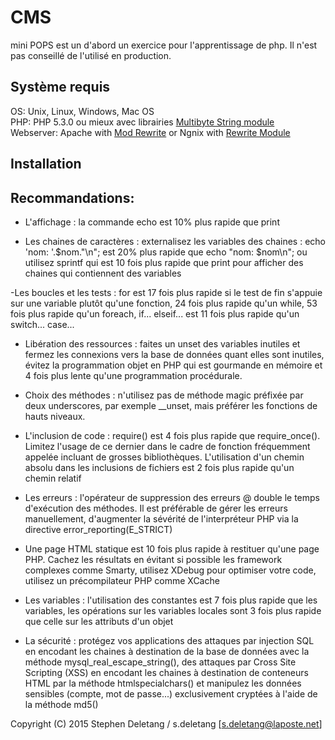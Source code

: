 # CMS
mini POPS est un d'abord un exercice pour l'apprentissage de php. Il n'est pas conseillé de l'utilisé en production.

## Système requis
OS: Unix, Linux, Windows, Mac OS   
PHP: PHP 5.3.0 ou mieux avec librairies [Multibyte String module](http://php.net/mbstring)   
Webserver: Apache with [Mod Rewrite](http://httpd.apache.org/docs/current/mod/mod_rewrite.html) or Ngnix with [Rewrite Module](http://wiki.nginx.org/HttpRewriteModule)   

## Installation


## Recommandations:

- L'affichage : la commande echo est 10% plus rapide que print

- Les chaines de caractères : externalisez les variables des chaines : echo 'nom: '.$nom."\n"; est 20% plus rapide que echo "nom: $nom\n"; ou utilisez sprintf qui est 10 fois plus rapide que print pour afficher des chaines qui contiennent des variables

-Les boucles et les tests : for est 17 fois plus rapide si le test de fin s'appuie sur une variable plutôt qu'une fonction, 24 fois plus rapide qu'un while, 53 fois plus rapide qu'un foreach, if... elseif... est 11 fois plus rapide qu'un switch... case...

- Libération des ressources : faites un unset des variables inutiles et fermez les connexions vers la base de données quant elles sont inutiles, évitez la programmation objet en PHP qui est gourmande en mémoire et 4 fois plus lente qu'une programmation procédurale.

- Choix des méthodes : n'utilisez pas de méthode magic préfixée par deux underscores, par exemple __unset, mais préférer les fonctions de hauts niveaux.

- L'inclusion de code : require() est 4 fois plus rapide que require_once(). Limitez l'usage de ce dernier dans le cadre de fonction fréquemment appelée incluant de grosses bibliothèques. L'utilisation d'un chemin absolu dans les inclusions de fichiers est 2 fois plus rapide qu'un chemin relatif

- Les erreurs : l'opérateur de suppression des erreurs @ double le temps d'exécution des méthodes. Il est préférable de gérer les erreurs manuellement, d'augmenter la sévérité de l'interpréteur PHP via la directive error_reporting(E_STRICT)

- Une page HTML statique est 10 fois plus rapide à restituer qu'une page PHP. Cachez les résultats en évitant si possible les framework complexes comme Smarty, utilisez XDebug pour optimiser votre code, utilisez un précompilateur PHP comme XCache

- Les variables : l'utilisation des constantes est 7 fois plus rapide que les variables, les opérations sur les variables locales sont 3 fois plus rapide que celle sur les attributs d'un objet

- La sécurité : protégez vos applications des attaques par injection SQL en encodant les chaines à destination de la base de données avec la méthode mysql_real_escape_string(), des attaques par Cross Site Scripting (XSS) en encodant les chaines à destination de conteneurs HTML par la méthode htmlspecialchars() et manipulez les données sensibles (compte, mot de passe...) exclusivement cryptées à l'aide de la méthode md5()


Copyright (C) 2015 Stephen Deletang / s.deletang [s.deletang@laposte.net]
